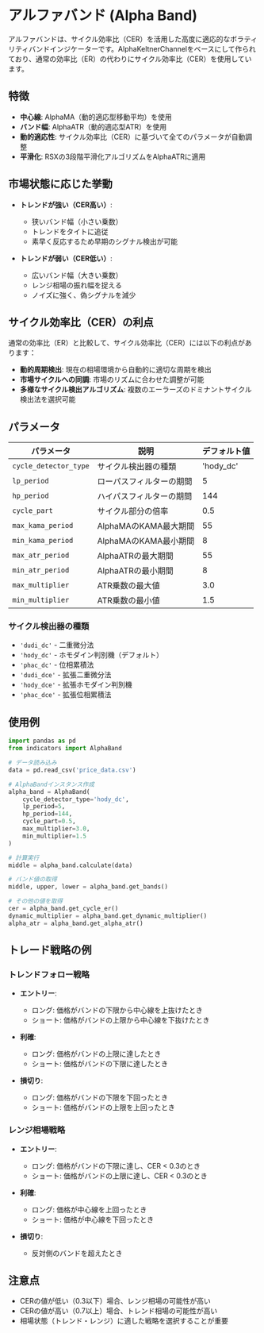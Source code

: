 # アルファバンド (Alpha Band)

アルファバンドは、サイクル効率比（CER）を活用した高度に適応的なボラティリティバンドインジケーターです。AlphaKeltnerChannelをベースにして作られており、通常の効率比（ER）の代わりにサイクル効率比（CER）を使用しています。

## 特徴

- **中心線**: AlphaMA（動的適応型移動平均）を使用
- **バンド幅**: AlphaATR（動的適応型ATR）を使用
- **動的適応性**: サイクル効率比（CER）に基づいて全てのパラメータが自動調整
- **平滑化**: RSXの3段階平滑化アルゴリズムをAlphaATRに適用

## 市場状態に応じた挙動

- **トレンドが強い（CER高い）**:
  - 狭いバンド幅（小さい乗数）
  - トレンドをタイトに追従
  - 素早く反応するため早期のシグナル検出が可能

- **トレンドが弱い（CER低い）**:
  - 広いバンド幅（大きい乗数）
  - レンジ相場の振れ幅を捉える
  - ノイズに強く、偽シグナルを減少

## サイクル効率比（CER）の利点

通常の効率比（ER）と比較して、サイクル効率比（CER）には以下の利点があります：

- **動的周期検出**: 現在の相場環境から自動的に適切な周期を検出
- **市場サイクルへの同調**: 市場のリズムに合わせた調整が可能
- **多様なサイクル検出アルゴリズム**: 複数のエーラーズのドミナントサイクル検出法を選択可能

## パラメータ

| パラメータ | 説明 | デフォルト値 |
|------------|------|-------------|
| `cycle_detector_type` | サイクル検出器の種類 | 'hody_dc' |
| `lp_period` | ローパスフィルターの期間 | 5 |
| `hp_period` | ハイパスフィルターの期間 | 144 |
| `cycle_part` | サイクル部分の倍率 | 0.5 |
| `max_kama_period` | AlphaMAのKAMA最大期間 | 55 |
| `min_kama_period` | AlphaMAのKAMA最小期間 | 8 |
| `max_atr_period` | AlphaATRの最大期間 | 55 |
| `min_atr_period` | AlphaATRの最小期間 | 8 |
| `max_multiplier` | ATR乗数の最大値 | 3.0 |
| `min_multiplier` | ATR乗数の最小値 | 1.5 |

### サイクル検出器の種類

- `'dudi_dc'` - 二重微分法
- `'hody_dc'` - ホモダイン判別機（デフォルト）
- `'phac_dc'` - 位相累積法
- `'dudi_dce'` - 拡張二重微分法
- `'hody_dce'` - 拡張ホモダイン判別機
- `'phac_dce'` - 拡張位相累積法

## 使用例

```python
import pandas as pd
from indicators import AlphaBand

# データ読み込み
data = pd.read_csv('price_data.csv')

# AlphaBandインスタンス作成
alpha_band = AlphaBand(
    cycle_detector_type='hody_dc',
    lp_period=5,
    hp_period=144,
    cycle_part=0.5,
    max_multiplier=3.0,
    min_multiplier=1.5
)

# 計算実行
middle = alpha_band.calculate(data)

# バンド値の取得
middle, upper, lower = alpha_band.get_bands()

# その他の値を取得
cer = alpha_band.get_cycle_er()
dynamic_multiplier = alpha_band.get_dynamic_multiplier()
alpha_atr = alpha_band.get_alpha_atr()
```

## トレード戦略の例

### トレンドフォロー戦略

- **エントリー**:
  - ロング: 価格がバンドの下限から中心線を上抜けたとき
  - ショート: 価格がバンドの上限から中心線を下抜けたとき

- **利確**:
  - ロング: 価格がバンドの上限に達したとき
  - ショート: 価格がバンドの下限に達したとき

- **損切り**:
  - ロング: 価格がバンドの下限を下回ったとき
  - ショート: 価格がバンドの上限を上回ったとき

### レンジ相場戦略

- **エントリー**:
  - ロング: 価格がバンドの下限に達し、CER < 0.3のとき
  - ショート: 価格がバンドの上限に達し、CER < 0.3のとき

- **利確**:
  - ロング: 価格が中心線を上回ったとき
  - ショート: 価格が中心線を下回ったとき

- **損切り**:
  - 反対側のバンドを超えたとき

## 注意点

- CERの値が低い（0.3以下）場合、レンジ相場の可能性が高い
- CERの値が高い（0.7以上）場合、トレンド相場の可能性が高い
- 相場状態（トレンド・レンジ）に適した戦略を選択することが重要 